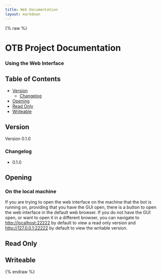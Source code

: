 ```yaml
---
title: Web Documentation
layout: markdown
---
```


{% raw %}
# OTB Project Documentation

### Using the Web Interface

## Table of Contents

- [Version](#version)
	- [Changelog](#changelog)
- [Opening](#opening)
- [Read Only](#read-only)
- [Writeable](#writeable)

## Version

Version 0.1.0

### Changelog
* 0.1.0

## Opening
### On the local machine
If you are trying to open the web interface on the machine that the bot is running on, providing that you have the GUI open, there is a button to open the web interface in the default web browser.
If you do not have the GUI open, or want to open it in a different browser, you can navigate to <a href="http://localhost:22222" target="_blank">http://localhost:22222</a> by default to view a read only version and <a href="http://127.0.0.1:22222" target="_blank">http://127.0.0.1:22222</a> by default to view the writable version.

## Read Only

## Writeable

{% endraw %}
